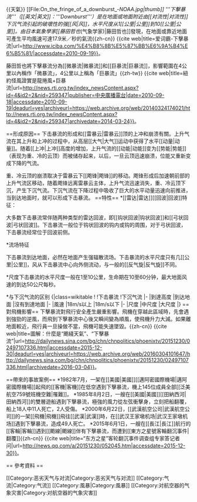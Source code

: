{{天氣}}
[[File:On_the_fringe_of_a_downburst_-_NOAA.jpg|thumb]]
'''下擊暴流'''（[[英文|英文]]：'''Downburst'''）是在地面或地面附近由[[对流性|对流性]]下沉气流引起的破壞性的强[[风|风]]，水平尺度从1[[公里|公里]]到10[[公里|公里]]。由日本氣象學家[[藤田哲也_(气象学家)|藤田哲也]]發現，在地面或靠近地面可產生平均風速可達17.9米／秒的氣流<ref>{{zh-cn}} {{cite web|title=爱词霸-下擊暴流|url=http://www.iciba.com/%E4%B8%8B%E5%87%BB%E6%9A%B4%E6%B5%81/|accessdate=2010-09-19}}</ref>。

藤田哲也將下擊暴流分為[[微暴流|微暴流]]和[[巨暴流|巨暴流]]，影響範圍在4公里以內稱作「微暴流」，4公里以上稱為「巨暴流」<ref>{{zh-tw}} {{cite web|title=紐約怪風證實是龍捲風+巨暴流|url=http://news.rti.org.tw/index_newsContent.aspx?id=4&id2=2&nid=259347|publisher=中央廣播電台|date=2010-09-18|accessdate=2010-09-19|deadurl=yes|archiveurl=https://web.archive.org/web/20140324174021/http://news.rti.org.tw/index_newsContent.aspx?id=4&id2=2&nid=259347|archivedate=2014-03-24}}</ref>。

==形成原因==
下击暴流的形成和[[雷暴云|雷暴云]]顶的上冲和崩溃有關。上升气流在其上升和上冲的过程中，从高层[[大气|大气]]运动中获得了水平[[动量|动量]]。随着[[上冲|上冲]]高度的增加，上升气流的[[动能|动能]]变为[[势能|势能]]（表现为重、冷的云顶）而被储存起来，以后，一旦云顶迅速崩溃，位能又重新变成下降的气流。

重、冷云顶的崩溃取决于雷暴云下[[飑锋|飑锋]]的移动。飑锋形成后加速朝前部的上升气流区移动，随着飑锋远离雷暴云主体，上升气流迅速消失，重、冷云顶下沉，产生下沉气流。下沉气流在下降过程中吸收了巨大的水平动量迅速向前推进，当到达地面时，就可以形成下击暴流。
==特性==
*[[雷达|雷达]][[回波|回波]]特征：

大多数下击暴流常伴随两种类型的雷达回波，即[[钩状回波|钩状回波]]和[[弓状回波|弓状回波]]。下击暴流一般位于钩状回波的钩内或钩的周围，对于弓状回波，下击暴流经常位于回波前侧。

*流场特征

下击暴流到达地面，必然在地面产生强辐散流场。下击暴流的水平尺度只有几[[公里|公里]]，风从下击暴流中心向外侧流动，与一般的[[反气旋|反气旋]]不同。

*尺度下击暴流的水平尺度一般在1至10公里，生命期在10至60分钟，最大地面风速的到达50公尺每秒。

*与下沉气流的区别
{|class=wikitable
!
!下击暴流
!下沉气流
|-
|到達高度
|到达地面
|沒有到達地面
|-
|風速
|18m/s以上
|18m/s以下
|-
|尺度
|中尺度
|大尺度
|}
==對飛機影響==
下擊暴流對飛行安全產生嚴重影響。飛機在穿越此區域時，先會遇到強勁的逆風，而飛到下擊暴流中心後又瞬间變為順風，使飛機升力大減。如果離地面較近，飛行員一旦操做不當，飛機可能失速墜毀。<ref>{{zh-cn}} {{cite web|title=圖解：什麼是“颮綫天氣”、“下擊暴流”|url=http://dailynews.sina.com/bg/chn/chnpolitics/phoenixtv/20151230/02497107336.html|accessdate=2015-12-30|deadurl=yes|archiveurl=https://web.archive.org/web/20160304101647/http://dailynews.sina.com/bg/chn/chnpolitics/phoenixtv/20151230/02497107336.html|archivedate=2016-03-04}}</ref>。

==帶來的事故案例==
*1982年7月，一架在[[美國|美國]][[邁阿密國際機場|邁阿密國際機場]]起飛的[[客機|客機]]在低空遇到下擊暴流，機上145位成員全部[[泛美航空759號班機空難|罹難]]。
*1985年8月2日，一艘在[[美國|美國]][[田納西河|田納西河]]的雙層遊船遇到下擊暴流，極強的風力從左弦衝擊身，立刻把船翻覆，船上18人中11人死亡，2人受傷。
*2000年6月22日，[[武漢航空公司|武漢航空公司]]的一架[[飛機|飛機]]飛往[[武漢|武漢]]時，在[[武汉王家墩机场|武汉王家墩机场]]遇到下擊暴流，造成49人死亡。
*2015年6月1日，一艘在[[長江|長江]]航行的[[客輪|客輪]]遇到[[颮線|颮線]]伴有下擊暴流，而遭到[[東方之星號客輪翻沉事件|翻覆]]<ref>{{zh-cn}} {{cite web|title=“东方之星”客轮翻沉事件调查组专家答记者问|url=http://news.qq.com/a/20151230/052045.htm|accessdate=2015-12-30}}</ref>。

== 參考資料 ==
<div class="references-small">
<references />
</div>


[[Category:恶劣天气与对流|Category:恶劣天气与对流]]
[[Category:气流|Category:气流]]
[[Category:風暴|Category:風暴]]
[[Category:对航空器的气象灾害|Category:对航空器的气象灾害]]
